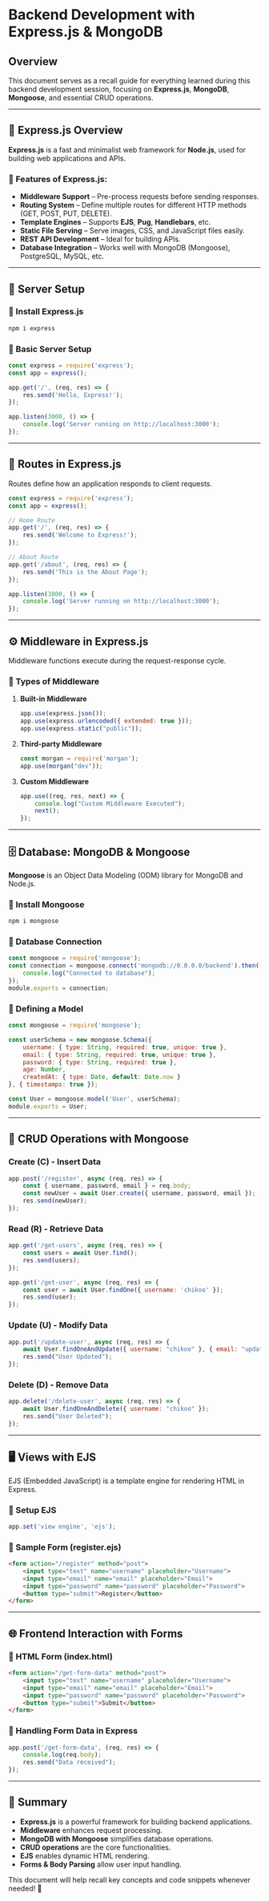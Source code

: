 # Backend Development with Express.js & MongoDB

## Overview
This document serves as a recall guide for everything learned during this backend development session, focusing on **Express.js**, **MongoDB**, **Mongoose**, and essential CRUD operations.

---

## 📌 Express.js Overview
**Express.js** is a fast and minimalist web framework for **Node.js**, used for building web applications and APIs.

### 🔹 Features of Express.js:
- **Middleware Support** – Pre-process requests before sending responses.
- **Routing System** – Define multiple routes for different HTTP methods (GET, POST, PUT, DELETE).
- **Template Engines** – Supports **EJS**, **Pug**, **Handlebars**, etc.
- **Static File Serving** – Serve images, CSS, and JavaScript files easily.
- **REST API Development** – Ideal for building APIs.
- **Database Integration** – Works well with MongoDB (Mongoose), PostgreSQL, MySQL, etc.

---

## 🚀 Server Setup
### 🔹 Install Express.js
```sh
npm i express
```
### 🔹 Basic Server Setup
```js
const express = require('express');
const app = express();

app.get('/', (req, res) => {
    res.send('Hello, Express!');
});

app.listen(3000, () => {
    console.log('Server running on http://localhost:3000');
});
```

---

## 📍 Routes in Express.js
Routes define how an application responds to client requests.
```js
const express = require('express');
const app = express();

// Home Route
app.get('/', (req, res) => {
    res.send('Welcome to Express!');
});

// About Route
app.get('/about', (req, res) => {
    res.send('This is the About Page');
});

app.listen(3000, () => {
    console.log('Server running on http://localhost:3000');
});
```

---

## ⚙️ Middleware in Express.js
Middleware functions execute during the request-response cycle.
### 🔹 Types of Middleware
1. **Built-in Middleware**
   ```js
   app.use(express.json());
   app.use(express.urlencoded({ extended: true }));
   app.use(express.static("public"));
   ```
2. **Third-party Middleware**
   ```js
   const morgan = require('morgan');
   app.use(morgan("dev"));
   ```
3. **Custom Middleware**
   ```js
   app.use((req, res, next) => {
       console.log("Custom Middleware Executed");
       next();
   });
   ```

---

## 🗄️ Database: MongoDB & Mongoose
**Mongoose** is an Object Data Modeling (ODM) library for MongoDB and Node.js.

### 🔹 Install Mongoose
```sh
npm i mongoose
```
### 🔹 Database Connection
```js
const mongoose = require('mongoose');
const connection = mongoose.connect('mongodb://0.0.0.0/backend').then(() => {
    console.log("Connected to database");
});
module.exports = connection;
```

### 🔹 Defining a Model
```js
const mongoose = require('mongoose');

const userSchema = new mongoose.Schema({
    username: { type: String, required: true, unique: true },
    email: { type: String, required: true, unique: true },
    password: { type: String, required: true },
    age: Number,
    createdAt: { type: Date, default: Date.now }
}, { timestamps: true });

const User = mongoose.model('User', userSchema);
module.exports = User;
```

---

## 🔄 CRUD Operations with Mongoose

### **Create (C) - Insert Data**
```js
app.post('/register', async (req, res) => {
    const { username, password, email } = req.body;
    const newUser = await User.create({ username, password, email });
    res.send(newUser);
});
```

### **Read (R) - Retrieve Data**
```js
app.get('/get-users', async (req, res) => {
    const users = await User.find();
    res.send(users);
});

app.get('/get-user', async (req, res) => {
    const user = await User.findOne({ username: 'chikoo' });
    res.send(user);
});
```

### **Update (U) - Modify Data**
```js
app.put('/update-user', async (req, res) => {
    await User.findOneAndUpdate({ username: "chikoo" }, { email: "updated@example.com" });
    res.send("User Updated");
});
```

### **Delete (D) - Remove Data**
```js
app.delete('/delete-user', async (req, res) => {
    await User.findOneAndDelete({ username: "chikoo" });
    res.send("User Deleted");
});
```

---

## 🖥️ Views with EJS
EJS (Embedded JavaScript) is a template engine for rendering HTML in Express.
### 🔹 Setup EJS
```js
app.set('view engine', 'ejs');
```

### 🔹 Sample Form (register.ejs)
```html
<form action="/register" method="post">
    <input type="text" name="username" placeholder="Username">
    <input type="email" name="email" placeholder="Email">
    <input type="password" name="password" placeholder="Password">
    <button type="submit">Register</button>
</form>
```

---

## 🌐 Frontend Interaction with Forms
### 🔹 HTML Form (index.html)
```html
<form action="/get-form-data" method="post">
    <input type="text" name="username" placeholder="Username">
    <input type="email" name="email" placeholder="Email">
    <input type="password" name="password" placeholder="Password">
    <button type="submit">Submit</button>
</form>
```
### 🔹 Handling Form Data in Express
```js
app.post('/get-form-data', (req, res) => {
    console.log(req.body);
    res.send("Data received");
});
```

---

## 🎯 Summary
- **Express.js** is a powerful framework for building backend applications.
- **Middleware** enhances request processing.
- **MongoDB with Mongoose** simplifies database operations.
- **CRUD operations** are the core functionalities.
- **EJS** enables dynamic HTML rendering.
- **Forms & Body Parsing** allow user input handling.

This document will help recall key concepts and code snippets whenever needed! 🚀

